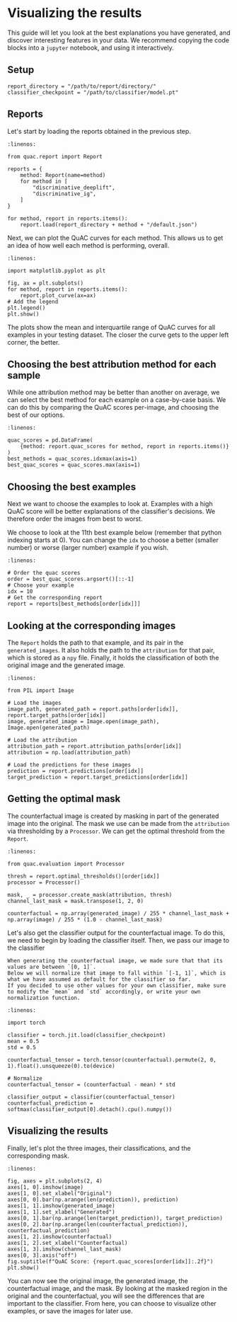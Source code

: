 # Visualizing the results

This guide will let you look at the best explanations you have generated, and discover interesting features in your data.
We recommend copying the code blocks into a `jupyter` notebook, and using it interactively.

## Setup

```{code-block} python
report_directory = "/path/to/report/directory/"
classifier_checkpoint = "/path/to/classifier/model.pt"
```

## Reports
Let's start by loading the reports obtained in the previous step.

```{code-block} python
:linenos:

from quac.report import Report

reports = {
    method: Report(name=method)
    for method in [
        "discriminative_deeplift",
        "discriminative_ig",
    ]
}

for method, report in reports.items():
    report.load(report_directory + method + "/default.json")
```

Next, we can plot the QuAC curves for each method.
This allows us to get an idea of how well each method is performing, overall.

```{code-block} python
:linenos:

import matplotlib.pyplot as plt

fig, ax = plt.subplots()
for method, report in reports.items():
    report.plot_curve(ax=ax)
# Add the legend
plt.legend()
plt.show()
```

The plots show the mean and interquartile range of QuAC curves for all examples in your testing dataset. The closer the curve gets to the upper left corner, the better.

## Choosing the best attribution method for each sample

While one attribution method may be better than another on average, we can select the best method for each example on a case-by-case basis. 
We can do this by comparing the QuAC scores per-image, and choosing the best of our options.

```{code-block} python
:linenos:

quac_scores = pd.DataFrame(
    {method: report.quac_scores for method, report in reports.items()}
)
best_methods = quac_scores.idxmax(axis=1)
best_quac_scores = quac_scores.max(axis=1)
```

## Choosing the best examples
Next we want to choose the examples to look at.
Examples with a high QuAC score will be better explanations of the classifier's decisions.
We therefore order the images from best to worst.


We choose to look at the 11th best example below (remember that python indexing starts at 0).
You can change the `idx` to choose a better (smaller number) or worse (larger number) example if you wish.

```{code-block} python
:linenos:

# Order the quac scores
order = best_quac_scores.argsort()[::-1]
# Choose your example
idx = 10
# Get the corresponding report
report = reports[best_methods[order[idx]]]
```

## Looking at the corresponding images

The `Report` holds the path to that example, and its pair in the `generated_images`. 
It also holds the path to the `attribution` for that pair, which is stored as a `npy` file. 
Finally, it holds the classification of both the original image and the generated image.

```{code-block} python
:linenos:

from PIL import Image

# Load the images
image_path, generated_path = report.paths[order[idx]], report.target_paths[order[idx]]
image, generated_image = Image.open(image_path), Image.open(generated_path)

# Load the attribution
attribution_path = report.attribution_paths[order[idx]]
attribution = np.load(attribution_path)

# Load the predictions for these images
prediction = report.predictions[order[idx]]
target_prediction = report.target_predictions[order[idx]]
```

## Getting the optimal mask
The counterfactual image is created by masking in part of the generated image into the original.
The mask we use can be made from the `attribution` via thresholding by a `Processor`.
We can get the optimal threshold from the `Report`.

```{code-block} python
:linenos:

from quac.evaluation import Processor

thresh = report.optimal_thresholds()[order[idx]]
processor = Processor()

mask, _ = processor.create_mask(attribution, thresh)
channel_last_mask = mask.transpose(1, 2, 0)

counterfactual = np.array(generated_image) / 255 * channel_last_mask + np.array(image) / 255 * (1.0 - channel_last_mask)
```

Let's also get the classifier output for the counterfactual image.
To do this, we need to begin by loading the classifier itself.
Then, we pass our image to the classifier

```{note}
When generating the counterfactual image, we made sure that that its values are between `[0, 1]`. 
Below we will normalize that image to fall within `[-1, 1]`, which is what we have assumed as default for the classifier so far. 
If you decided to use other values for your own classifier, make sure to modify the `mean` and `std` accordingly, or write your own normalization function. 

```

```{code-block} python
:linenos:

import torch

classifier = torch.jit.load(classifier_checkpoint)
mean = 0.5
std = 0.5

counterfactual_tensor = torch.tensor(counterfactual).permute(2, 0, 1).float().unsqueeze(0).to(device)

# Normalize
counterfactual_tensor = (counterfactual - mean) * std

classifier_output = classifier(counterfactual_tensor)
counterfactual_prediction = softmax(classifier_output[0].detach().cpu().numpy())
```

## Visualizing the results
Finally, let's plot the three images, their classifications, and the corresponding mask.

```{code-block} python
:linenos:

fig, axes = plt.subplots(2, 4)
axes[1, 0].imshow(image)
axes[1, 0].set_xlabel("Original")
axes[0, 0].bar(np.arange(len(prediction)), prediction)
axes[1, 1].imshow(generated_image)
axes[1, 1].set_xlabel("Generated")
axes[0, 1].bar(np.arange(len(target_prediction)), target_prediction)
axes[0, 2].bar(np.arange(len(counterfactual_prediction)), counterfactual_prediction)
axes[1, 2].imshow(counterfactual)
axes[1, 2].set_xlabel("Counterfactual)
axes[1, 3].imshow(channel_last_mask)
axes[0, 3].axis("off")
fig.suptitle(f"QuAC Score: {report.quac_scores[order[idx]]:.2f}")
plt.show()
```

You can now see the original image, the generated image, the counterfactual image, and the mask.
By looking at the masked region in the original and the counterfactual, you will see the differences that are important to the classifier.
From here, you can choose to visualize other examples, or save the images for later use.
